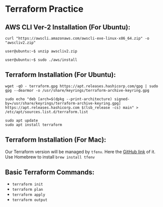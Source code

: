 # Terraform Practice

AWS CLI Ver-2 Installation (For Ubuntu): 
---

```
curl "https://awscli.amazonaws.com/awscli-exe-linux-x86_64.zip" -o "awscliv2.zip"
```

```
user@ubuntu:~$ unzip awscliv2.zip
```

```
user@ubuntu:~$ sudo ./aws/install
```

Terraform Installation (For Ubuntu):
---
```
wget -qO - terraform.gpg https://apt.releases.hashicorp.com/gpg | sudo gpg --dearmor -o /usr/share/keyrings/terraform-archive-keyring.gpg
```
```
sudo echo "deb [arch=$(dpkg --print-architecture) signed-by=/usr/share/keyrings/terraform-archive-keyring.gpg] https://apt.releases.hashicorp.com $(lsb_release -cs) main" > /etc/apt/sources.list.d/terraform.list
```
```
sudo apt update
sudo apt install terraform
```

Terraform Installation (For Mac):
---
Our Terraform version will be managed by `tfenv`. Here the [GitHub link](https://github.com/tfutils/tfenv) of it.
Use Homebrew to install ```brew install tfenv```

Basic Terraform Commands:
---

- ```terraform init```
- ```terraform plan```
- ```terraform apply```
- ```terraform output```
